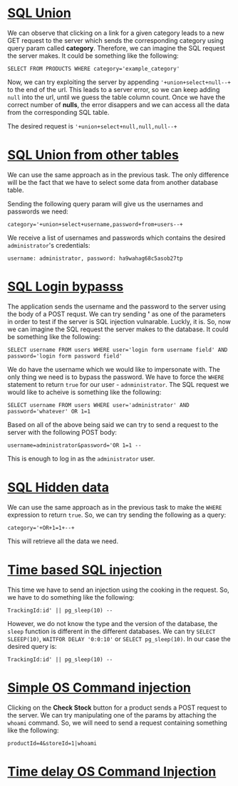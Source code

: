 # [SQL Union](https://portswigger.net/web-security/sql-injection/union-attacks/lab-determine-number-of-columns)

We can observe that clicking on a link for a given category leads to a new GET request to the server which sends the corresponding category using query param called **category**. Therefore, we can imagine the SQL request the server makes. It could be something like the following:

``SELECT FROM PRODUCTS WHERE category='example_category'``

Now, we can try exploiting the server by appending  ``'+union+select+null--+`` to the end of the url. This leads to a server error, so we can keep adding ``null`` into the url, until we guess the table column count. Once we have the correct number of **nulls**, the error disappers and we can access all the data from the corresponding SQL table.

The desired request is ``'+union+select+null,null,null--+``

# [SQL Union from other tables](https://portswigger.net/web-security/sql-injection/union-attacks/lab-retrieve-data-from-other-tables)

We can use the same approach as in the previous task. The only difference will be the fact that we have to select some data from another database table.

Sending the following query param will give us the usernames and passwords we need:

``category='+union+select+username,password+from+users--+``

We receive a list of usernames and passwords which contains the desired ``administrator``'s credentials:

``
username: administrator,
password: ha9wahag68c5asob27tp
``

# [SQL Login bypasss](https://portswigger.net/web-security/sql-injection/lab-login-bypass)

The application sends the username and the password to the server using the body of a POST requst. We can try sending **'** as one of the parameters in order to test if the server is SQL injection vulnarable. Luckly, it is. So, now we can imagine the SQL request the server makes to the database. It could be something like the following:

``SELECT username FROM users WHERE user='login form username field' AND password='login form password field'``

We do have the username which we would like to impersonate with. The only thing we need is to bypass the password. We have to force the ``WHERE`` statement to return ``true`` for our user - ``adnministrator``. The SQL request we would like to acheive is something like the following:

``SELECT username FROM users WHERE user='administrator' AND password='whatever' OR 1=1``

Based on all of the above being said we can try to send a request to the server with the following POST body:

``username=administrator&password='OR 1=1 -- ``

This is enough to log in as the ``administrator`` user.

# [SQL Hidden data](https://portswigger.net/web-security/sql-injection/lab-retrieve-hidden-data)

We can use the same approach as in the previous task to make the ``WHERE`` expression to return ``true``. So, we can try sending the following as a query:

``category='+OR+1=1+--+``

This will retrieve all the data we need.

# [Time based SQL injection](https://portswigger.net/web-security/sql-injection/blind/lab-time-delays)

This time we have to send an injection using the cooking in the request. So, we have to do something like the following:

``TrackingId:id' || pg_sleep(10) -- ``

However, we do not know the type and the version of the database, the ``sleep`` function is different in the different databases. We can try ``SELECT SLEEEP(10)``, ``WAITFOR DELAY '0:0:10'`` or ``SELECT pg_sleep(10)``. In our case the desired query is:

``TrackingId:id' || pg_sleep(10) -- ``

# [Simple OS Command injection](https://portswigger.net/web-security/os-command-injection/lab-simple)

Clicking on the **Check Stock** button for a product sends a POST request to the server. We can try manipulating one of the params by attaching the ``whoami`` command. So, we will need to send a request containing something like the following:

``productId=4&storeId=1|whoami``

# [Time delay OS Command Injection ](https://portswigger.net/web-security/os-command-injection/lab-blind-time-delays)